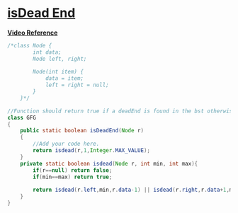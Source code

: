 # [**isDead End**](https://practice.geeksforgeeks.org/problems/check-whether-bst-contains-dead-end/1#)

[**Video Reference**](https://youtu.be/eZMCRBrMznA)

```java
/*class Node {
        int data;
        Node left, right;
 
        Node(int item) {
            data = item;
            left = right = null;
        }
    }*/

//Function should return true if a deadEnd is found in the bst otherwise return false.
class GFG
{
    public static boolean isDeadEnd(Node r)
    {
        //Add your code here.
        return isdead(r,1,Integer.MAX_VALUE);
    }
    private static boolean isdead(Node r, int min, int max){
        if(r==null) return false;
        if(min==max) return true;
        
        return isdead(r.left,min,r.data-1) || isdead(r.right,r.data+1,max);
    }
}
```